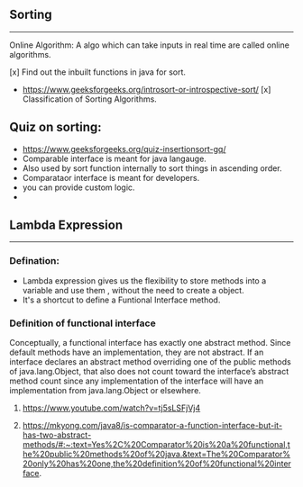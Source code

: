 ##                             Sorting 
-------------------------------------------------------------------------------------------
Online Algorithm: A algo which can take inputs in real time are called online algorithms.


[x] Find out the inbuilt functions in java for sort.
-   https://www.geeksforgeeks.org/introsort-or-introspective-sort/ 
[x] Classification of Sorting Algorithms.


## Quiz on sorting:
- https://www.geeksforgeeks.org/quiz-insertionsort-gq/ 
- Comparable interface is meant for java langauge.
- Also used by sort function internally to sort things in ascending order.
- Comparataor interface is meant for developers.
- you can provide custom logic.
- 

##                           Lambda Expression 
--------------------------------------------------------------------------------------------
### Defination: 
-   Lambda expression gives us the flexibility to store methods into a variable and use them , without the need to create a object. 
-  It's a shortcut to define a Funtional Interface method.

### Definition of functional interface
Conceptually, a functional interface has exactly one abstract method. Since default methods have an implementation, they are not abstract. If an interface declares an abstract method overriding one of the public methods of java.lang.Object, that also does not count toward the interface’s abstract method count since any implementation of the interface will have an implementation from java.lang.Object or elsewhere.

1. https://www.youtube.com/watch?v=tj5sLSFjVj4 

2. https://mkyong.com/java8/is-comparator-a-function-interface-but-it-has-two-abstract-methods/#:~:text=Yes%2C%20Comparator%20is%20a%20functional,the%20public%20methods%20of%20java.&text=The%20Comparator%20only%20has%20one,the%20definition%20of%20functional%20interface. 

